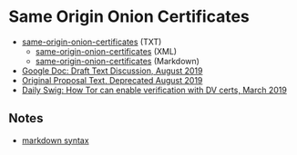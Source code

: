 # Same Origin Onion Certificates

* [same-origin-onion-certificates](draft-muffett-same-origin-onion-certificates.txt) (TXT)
  * [same-origin-onion-certificates](draft-muffett-same-origin-onion-certificates.xml) (XML)
  * [same-origin-onion-certificates](draft-muffett-same-origin-onion-certificates.md) (Markdown)
* [Google Doc: Draft Text Discussion, August 2019](https://docs.google.com/document/d/1xE5eaDMiOKphDxijK9tfIWHUB-h-fTG8tb3laofXLSc/edit?usp=sharing)
* [Original Proposal Text, Deprecated August 2019](readme-original.md)
* [Daily Swig: How Tor can enable verification with DV certs, March 2019](https://portswigger.net/daily-swig/how-tor-can-enable-verification-with-dv-certs)

## Notes

* [markdown syntax](https://mmark.miek.nl/post/syntax/)
